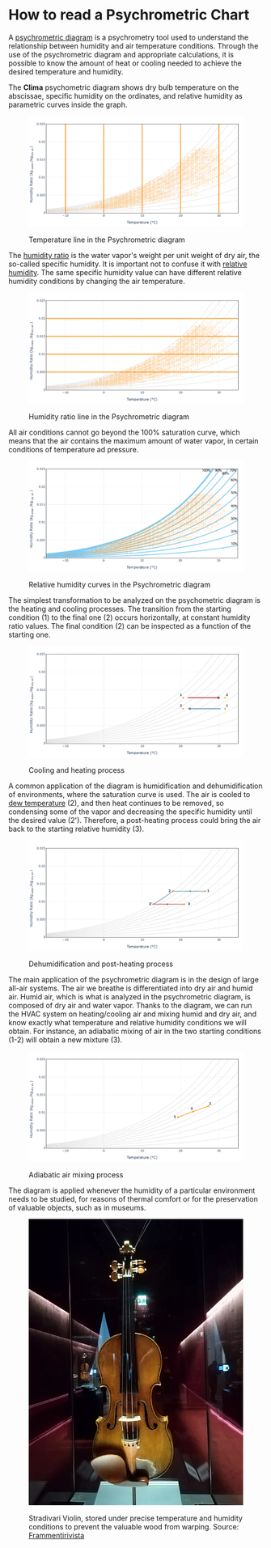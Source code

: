 # How to read a Psychrometric Chart

A [psychrometric diagram](https://en.wikipedia.org/wiki/Psychrometrics) is a psychrometry tool used to understand the relationship between humidity and air temperature conditions. Through the use of the psychrometric diagram and appropriate calculations, it is possible to know the amount of heat or cooling needed to achieve the desired temperature and humidity.

The **Clima** psychometric diagram shows dry bulb temperature on the abscissae, specific humidity on the ordinates, and relative humidity as parametric curves inside the graph.

<figure><img src="../../../.gitbook/assets/T on Psycho (1).png" alt=""><figcaption><p>Temperature line in the Psychrometric diagram</p></figcaption></figure>

The [humidity ratio](https://en.wikipedia.org/wiki/Humidity) is the water vapor's weight per unit weight of dry air, the so-called specific humidity. It is important not to confuse it with [relative humidity](../temperature-and-humidity/relative-humidity-explained.md). The same specific humidity value can have different relative humidity conditions by changing the air temperature.

<figure><img src="../../../.gitbook/assets/H ratio on Psycho.png" alt=""><figcaption><p>Humidity ratio line in the Psychrometric diagram</p></figcaption></figure>

All air conditions cannot go beyond the 100% saturation curve, which means that the air contains the maximum amount of water vapor, in certain conditions of temperature ad pressure.

<figure><img src="../../../.gitbook/assets/Relative humidity on Psycho.png" alt=""><figcaption><p>Relative humidity curves in the Psychrometric diagram</p></figcaption></figure>

The simplest transformation to be analyzed on the psychometric diagram is the heating and cooling processes. The transition from the starting condition (1) to the final one (2) occurs horizontally, at constant humidity ratio values. The final condition (2) can be inspected as a function of the starting one.

<figure><img src="../../../.gitbook/assets/heating cooling (1).png" alt=""><figcaption><p>Cooling and heating process</p></figcaption></figure>

A common application of the diagram is humidification and dehumidification of environments, where the saturation curve is used. The air is cooled to [dew temperature](https://en.wikipedia.org/wiki/Dew\_point) (2), and then heat continues to be removed, so condensing some of the vapor and decreasing the specific humidity until the desired value (2'). Therefore, a post-heating process could bring the air back to the starting relative humidity (3).

<figure><img src="../../../.gitbook/assets/Deumidification.png" alt=""><figcaption><p>Dehumidification and post-heating process</p></figcaption></figure>

The main application of the psychrometric diagram is in the design of large all-air systems. The air we breathe is differentiated into dry air and humid air. Humid air, which is what is analyzed in the psychrometric diagram, is composed of dry air and water vapor. Thanks to the diagram, we can run the HVAC system on heating/cooling air and mixing humid and dry air, and know exactly what temperature and relative humidity conditions we will obtain. For instance, an adiabatic mixing of air in the two starting conditions (1-2) will obtain a new mixture (3).

<figure><img src="../../../.gitbook/assets/air mixing (1).png" alt=""><figcaption><p>Adiabatic air mixing process</p></figcaption></figure>

The diagram is applied whenever the humidity of a particular environment needs to be studied, for reasons of thermal comfort or for the preservation of valuable objects, such as in museums.

<figure><img src="../../../.gitbook/assets/675px-Violino_Clisbee.jpg.webp" alt=""><figcaption><p>Stradivari Violin, stored under precise temperature and humidity conditions to prevent the valuable wood from warping.      Source: <a href="https://www.frammentirivista.it/il-clisbee-il-prezioso-violino-di-stradivari/">Frammentirivista</a></p></figcaption></figure>
